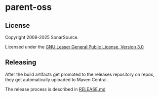 # parent-oss

## License

Copyright 2009-2025 SonarSource.

Licensed under the [GNU Lesser General Public License, Version 3.0](http://www.gnu.org/licenses/lgpl.txt)

## Releasing

After the build artifacts get promoted to the releases repository on repox,
they get automatically uploaded to Maven Central.

The release process is described in [RELEASE.md](./RELEASE.md)
